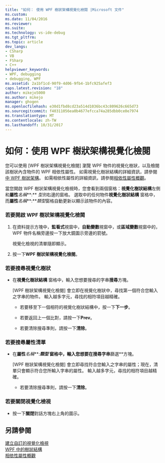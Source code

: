 ```yaml
---
title: "如何： 使用 WPF 樹狀架構視覺化檢閱 |Microsoft 文件"
ms.custom: 
ms.date: 11/04/2016
ms.reviewer: 
ms.suite: 
ms.technology: vs-ide-debug
ms.tgt_pltfrm: 
ms.topic: article
dev_langs:
- CSharp
- VB
- FSharp
- C++
helpviewer_keywords:
- WPF, debugging
- debugging, WPF
ms.assetid: 2a1bf1cd-90f9-4d06-9fb4-1bfc925afef3
caps.latest.revision: "18"
author: mikejo5000
ms.author: mikejo
manager: ghogen
ms.openlocfilehash: e30d1fbd8cd23a514d1036bc43c809626c665d73
ms.sourcegitcommit: f40311056ea0b4677efcca74a285dbb0ce0e7974
ms.translationtype: MT
ms.contentlocale: zh-TW
ms.lasthandoff: 10/31/2017
---
```

# <a name="how-to-use-the-wpf-tree-visualizer"></a>如何：使用 WPF 樹狀架構視覺化檢閱
您可以使用 [WPF 樹狀架構視覺化檢閱] 瀏覽 WPF 物件的視覺化樹狀，以及檢閱該樹狀內含物件的 WPF 相依性屬性。 如需視覺化樹狀結構的詳細資訊，請參閱[中 WPF 樹狀架構](/dotnet/framework/wpf/advanced/trees-in-wpf)。 如需相依性屬性的詳細資訊，請參閱[相依性屬性概觀](/dotnet/framework/wpf/advanced/dependency-properties-overview)。  
  
 當您開啟 WPF 樹狀架構視覺化檢視時，您會看到兩個窗格：**視覺化樹狀結構**左側和**屬性***名稱***:** *型別*右邊的窗格。 選取中的任何物件**視覺化樹狀結構** 窗格中，而**屬性***名稱***:***類型*窗格自動更新以顯示該物件的內容。  
  
### <a name="to-open-the-wpf-tree-visualizer"></a>若要開啟 WPF 樹狀架構視覺化檢閱  
  
1.  在資料提示方塊中，**監看式**視窗中，**自動變數**視窗中，或**區域變數**視窗中的，WPF 物件名稱旁邊按一下放大鏡圖示旁邊的箭號。  
  
     視覺化檢視的清單隨即顯示。  
  
2.  按一下**WPF 樹狀架構視覺化檢閱**。  
  
### <a name="to-search-the-visual-tree"></a>若要搜尋視覺化樹狀  
  
-   在**視覺化樹狀結構** 窗格中，輸入您想要搜尋的字串**搜尋**方塊。  
  
     [WPF 樹狀架構視覺化檢閱] 會立即在視覺化樹狀中，尋找第一個符合您輸入之字串的物件。 輸入越多字元，尋找的相符項目越精確。  
  
    -   若要移至下一個相符的視覺化樹狀結構中，按一下**下一步**。  
  
    -   若要返回上一個比對，請按一下**Prev**。  
  
    -   若要清除搜尋準則，請按一下**清除**。  
  
### <a name="to-search-the-properties-list"></a>若要搜尋屬性清單  
  
-   在**屬性***名稱***:***類型* 窗格中，輸入您想要在搜尋字串**篩選**方塊。  
  
     [WPF 樹狀架構視覺化檢閱] 會立即尋找符合您輸入之字串的屬性；現在，清單只會顯示符合您所輸入字串的屬性。 輸入越多字元，尋找的相符項目越精確。  
  
    -   若要清除搜尋準則，請按一下**清除**。  
  
### <a name="to-close-the-visualizer"></a>若要關閉視覺化檢視  
  
-   按一下**關閉**對話方塊右上角的圖示。  
  
## <a name="see-also"></a>另請參閱  
 [建立自訂的視覺化檢視](../debugger/create-custom-visualizers-of-data.md)   
 [WPF 中的樹狀結構](/dotnet/framework/wpf/advanced/trees-in-wpf)   
 [相依性屬性概觀](/dotnet/framework/wpf/advanced/dependency-properties-overview)